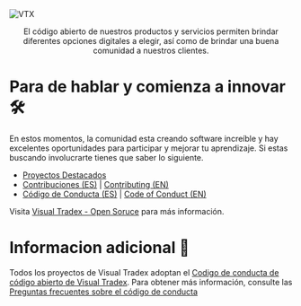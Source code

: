 <img src="https://raw.githubusercontent.com/VisualTradex/.github/main/images/VTX%20BANNER.png" alt="VTX" />
<p align="center" style=" font-weight: 400; ">El código abierto de nuestros productos y servicios permiten brindar diferentes opciones digitales a elegir, así como de brindar una buena comunidad a nuestros clientes.</p>

# Para de hablar y comienza a innovar 🛠

En estos momentos, la comunidad esta creando software increíble y hay excelentes oportunidades para participar y mejorar tu aprendizaje. Si estas buscando involucrarte tienes que saber lo siguiente.

* [Proyectos Destacados]()
* [Contribuciones (ES)](https://visual-tradex.com/opensource/contributing) | [Contributing (EN)]()
* [Código de Conducta (ES)](https://github.com/VisualTradex/.github/blob/main/CODE_OF_CONDUCT.md) | [Code of Conduct (EN)](https://github.com/VisualTradex/.github/blob/main/CODE_OF_CONDUCT_EN.md)

Visita [Visual Tradex - Open Soruce](https://visual-tradex.com/opensource) para más información.

# Informacion adicional 💭

Todos los proyectos de Visual Tradex adoptan el [Codigo de conducta de código abierto de Visual Tradex](https://visual-tradex.com/opensource/codeofconduct). Para obtener más información, consulte las [Preguntas frecuentes sobre el código de conducta](https://visual-tradex.com/opensource/codeofconduct/faq)
